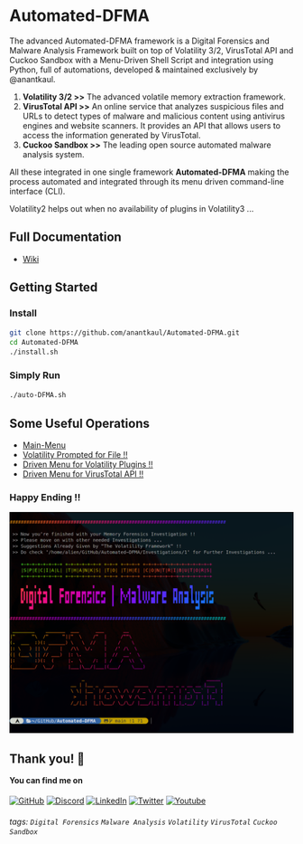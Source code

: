 # Automated-DFMA
The advanced Automated-DFMA framework is a Digital Forensics and Malware Analysis Framework built on top of Volatility 3/2, VirusTotal API and Cuckoo Sandbox with a Menu-Driven Shell Script and integration using Python, full of automations, developed & maintained exclusively by <href src="https://github.com/anantkaul/anantkaul">@anantkaul.

1) **Volatility 3/2 >>** The advanced volatile memory extraction framework. <br>
2) **VirusTotal API >>** An online service that analyzes suspicious files and URLs to detect types of malware and malicious content using antivirus engines and website scanners. It provides an API that allows users to access the information generated by VirusTotal.<br>
3) **Cuckoo Sandbox >>** The leading open source automated malware analysis system.

All these integrated in one single framework **Automated-DFMA** making the process automated and integrated through its menu driven command-line interface (CLI).

Volatility2 helps out when no availability of plugins in Volatility3 ...
  
Full Documentation
---
- [Wiki](https://fantastic-teeth-031.notion.site/Automated-DFMA-e8f7d52b3bcf4d1396c9a92df11c115d)  

Getting Started 
---
### Install
```sh
git clone https://github.com/anantkaul/Automated-DFMA.git
cd Automated-DFMA
./install.sh
```

### Simply Run
```sh
./auto-DFMA.sh
```

Some Useful Operations
---
<!-- ### Sample Error & Resolution !! 
<img src="meta/images/1-Main-Menu.png"> -->

- [Main-Menu](meta/images/1-Main-Menu.png)
- [Volatility Prompted for File !!](meta/images/2-Vol-File-Prompt.png)
- [Driven Menu for Volatility Plugins !!](meta/images/3-Vol-Menu.png)
- [Driven Menu for VirusTotal API !!](meta/images/4-VT-Menu.png)

### Happy Ending !!
<img src="meta/images/good_bye.png">

Thank you! 🐑 
---
**You can find me on**

[<img align="middle" alt="GitHub" width="42px" src="https://img.icons8.com/color/48/000000/github-2.png"/>][GitHub]
[<img align="middle" alt="Discord" width="42px" src="https://img.icons8.com/color/96/000000/discord-new-logo.png"/>][Discord]
[<img align="middle" alt="LinkedIn" width="42px" src="https://img.icons8.com/fluent/48/000000/linkedin.png" />][linkedin]
[<img align="middle" alt="Twitter" width="42px" src="https://img.icons8.com/fluent/48/000000/twitter.png" />][twitter]
[<img align="middle" alt="Youtube" width="42px" src="https://img.icons8.com/color/youtube" />][youtube]

[GitHub]: https://github.com/anantkaul
[Discord]: https://discordapp.com/users/4N4N7#8325
[LinkedIn]: https://www.linkedin.com/in/anant-kaul/
[Twitter]: https://twitter.com/AnantKaul
[YouTube]: https://www.youtube.com/channel/UC7bflmCt91Om9HlBZDcTAmw 
[Invite]: https://discord.gg/2S8CHuqphD

###### tags: `Digital Forensics` `Malware Analysis` `Volatility` `VirusTotal` `Cuckoo` `Sandbox`
